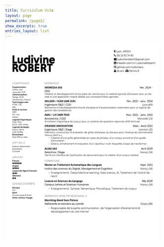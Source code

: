 ```yaml
---
title: Curriculum Vitæ
layout: page
permalink: /page2/
show_excerpts: true
entries_layout: list
---
```


<p align="center"><img src="/CV_Ludivine_Robert_2023.png" width="700" alt="cv" /></p>
